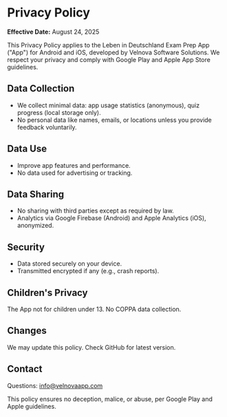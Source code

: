 # Privacy Policy

**Effective Date:** August 24, 2025

This Privacy Policy applies to the Leben in Deutschland Exam Prep App ("App") for Android and iOS, developed by Velnova Software Solutions. We respect your privacy and comply with Google Play and Apple App Store guidelines.

## Data Collection

* We collect minimal data: app usage statistics (anonymous), quiz progress (local storage only).
* No personal data like names, emails, or locations unless you provide feedback voluntarily.

## Data Use

* Improve app features and performance.
* No data used for advertising or tracking.

## Data Sharing

* No sharing with third parties except as required by law.
* Analytics via Google Firebase (Android) and Apple Analytics (iOS), anonymized.

## Security

* Data stored securely on your device.
* Transmitted encrypted if any (e.g., crash reports).

## Children's Privacy

The App not for children under 13. No COPPA data collection.

## Changes

We may update this policy. Check GitHub for latest version.

## Contact

Questions: info@velnovaapp.com

This policy ensures no deception, malice, or abuse, per Google Play and Apple guidelines.
